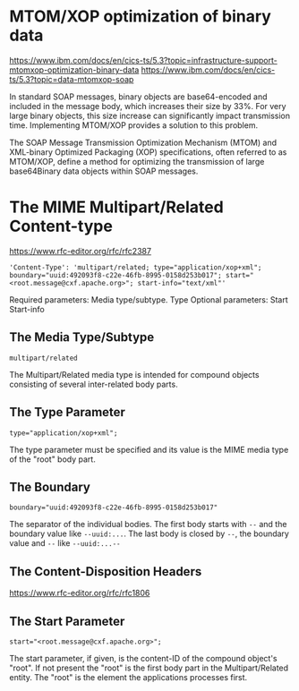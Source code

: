 # MTOM/XOP optimization of binary data
https://www.ibm.com/docs/en/cics-ts/5.3?topic=infrastructure-support-mtomxop-optimization-binary-data
https://www.ibm.com/docs/en/cics-ts/5.3?topic=data-mtomxop-soap

In standard SOAP messages, binary objects are base64-encoded and included in the message body, which increases their size by 33%. For very large binary objects, this size increase can significantly impact transmission time. Implementing MTOM/XOP provides a solution to this problem.

The SOAP Message Transmission Optimization Mechanism (MTOM) and XML-binary Optimized Packaging (XOP) specifications, often referred to as MTOM/XOP, define a method for optimizing the transmission of large base64Binary data objects within SOAP messages.

# The MIME Multipart/Related Content-type
https://www.rfc-editor.org/rfc/rfc2387
```
'Content-Type': 'multipart/related; type="application/xop+xml"; boundary="uuid:492093f8-c22e-46fb-8995-0158d253b017"; start="<root.message@cxf.apache.org>"; start-info="text/xml"'
```

Required parameters:       Media type/subtype.
                           Type
Optional parameters:       Start
                           Start-info

## The Media Type/Subtype
```
multipart/related
```
The Multipart/Related media type is intended for compound objects
consisting of several inter-related body parts.

## The Type Parameter
```
type="application/xop+xml";
```
The type parameter must be specified and its value is the MIME media
type of the "root" body part.

## The Boundary
```
boundary="uuid:492093f8-c22e-46fb-8995-0158d253b017"
```
The separator of the individual bodies.
The first body starts with `--` and the boundary value like `--uuid:...`.
The last body is closed by `--`, the boundary value and `--` like `--uuid:...--`

## The Content-Disposition Headers
https://www.rfc-editor.org/rfc/rfc1806

## The Start Parameter
```
start="<root.message@cxf.apache.org>";
```
The start parameter, if given, is the content-ID of the compound
object's "root".  If not present the "root" is the first body part in
the Multipart/Related entity.  The "root" is the element the
applications processes first.
